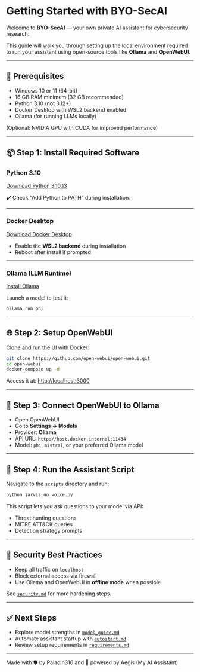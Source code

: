 
# Getting Started with BYO-SecAI

Welcome to **BYO-SecAI** — your own private AI assistant for cybersecurity research.

This guide will walk you through setting up the local environment required to run your assistant using open-source tools like **Ollama** and **OpenWebUI**.

---

## 🧱 Prerequisites

- Windows 10 or 11 (64-bit)
- 16 GB RAM minimum (32 GB recommended)
- Python 3.10 (not 3.12+)
- Docker Desktop with WSL2 backend enabled
- Ollama (for running LLMs locally)

(Optional: NVIDIA GPU with CUDA for improved performance)

---

## 📦 Step 1: Install Required Software

### Python 3.10
[Download Python 3.10.13](https://www.python.org/downloads/release/python-31013/)

✔️ Check “Add Python to PATH” during installation.

---

### Docker Desktop
[Download Docker Desktop](https://www.docker.com/products/docker-desktop/)

- Enable the **WSL2 backend** during installation
- Reboot after install if prompted

---

### Ollama (LLM Runtime)
[Install Ollama](https://ollama.com/download)

Launch a model to test it:
```bash
ollama run phi
```

---

## 🌐 Step 2: Setup OpenWebUI

Clone and run the UI with Docker:
```bash
git clone https://github.com/open-webui/open-webui.git
cd open-webui
docker-compose up -d
```

Access it at: [http://localhost:3000](http://localhost:3000)

---

## 🤖 Step 3: Connect OpenWebUI to Ollama

- Open OpenWebUI
- Go to **Settings → Models**
- Provider: **Ollama**
- API URL: `http://host.docker.internal:11434`
- Model: `phi`, `mistral`, or your preferred Ollama model

---

## 🧠 Step 4: Run the Assistant Script

Navigate to the `scripts` directory and run:

```bash
python jarvis_no_voice.py
```

This script lets you ask questions to your model via API:
- Threat hunting questions
- MITRE ATT&CK queries
- Detection strategy prompts

---

## 🔐 Security Best Practices

- Keep all traffic on `localhost`
- Block external access via firewall
- Use Ollama and OpenWebUI in **offline mode** when possible

See [`security.md`](security.md) for more hardening steps.

---

## ✅ Next Steps

- Explore model strengths in [`model_guide.md`](model_guide.md)
- Automate assistant startup with [`autostart.md`](autostart.md)
- Review setup requirements in [`requirements.md`](requirements.md)

---

Made with 🛡️ by Paladin316 and 🤖 powered by Aegis (My AI Assistant)
